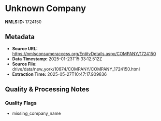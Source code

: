 # Unknown Company

**NMLS ID:** 1724150

## Metadata
- **Source URL:** https://nmlsconsumeraccess.org/EntityDetails.aspx/COMPANY/1724150
- **Data Timestamp:** 2025-01-23T15:33:12.512Z
- **Source File:** drive/data/new_york/10674/COMPANY/COMPANY_1724150.html
- **Extraction Time:** 2025-05-27T10:47:17.909836

## Quality & Processing Notes
### Quality Flags
- missing_company_name
